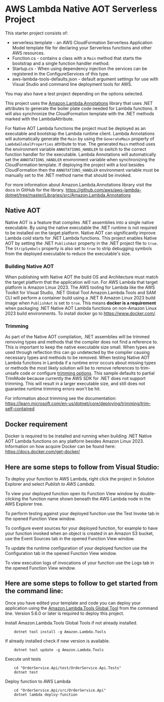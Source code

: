 # AWS Lambda Native AOT Serverless Project

This starter project consists of:
* serverless.template - an AWS CloudFormation Serverless Application Model template file for declaring your Serverless functions and other AWS resources.
* Function.cs - contains a class with a `Main` method that starts the bootstrap and a single function handler method.
* Startup.cs - When using dependency injection the services can be registered in the ConfigureServices of this type.
* aws-lambda-tools-defaults.json - default argument settings for use with Visual Studio and command line deployment tools for AWS.

You may also have a test project depending on the options selected.

This project uses the [Amazon.Lambda.Annotations](https://www.nuget.org/packages/Amazon.Lambda.Annotations) library
that uses .NET attributes to generate the boiler plate code needed for Lambda functions. It will also synchronize the CloudFormation template
with the .NET methods marked with the LambdaAttribute.

For Native AOT Lambda functions the project must be deployed as an executable and bootstrap the Lambda runtime client. Lambda Annotations
will automatically generate the `Main` by using the `GenerateMain` property of `LambdaGlobalProperties` attribute to true. The generated
`Main` method uses the environment variable `ANNOTATIONS_HANDLER` to switch to the correct function handler for the executable. Lambda
Annotations will automatically set the `ANNOTATIONS_HANDLER` environment variable when synchronizing the CloudFormation template. If deploying
the project with a tool besides CloudFormation then the `ANNOTATIONS_HANDLER` environment variable must be manually set to the .NET method name 
that should be invoked.

For more information about Amazon.Lambda.Annotations library visit the docs in GitHub for the library. https://github.com/aws/aws-lambda-dotnet/tree/master/Libraries/src/Amazon.Lambda.Annotations

## Native AOT

Native AOT is a feature that compiles .NET assemblies into a single native executable. By using the native executable the .NET runtime 
is not required to be installed on the target platform. Native AOT can significantly improve Lambda cold starts for .NET Lambda functions. 
This project enables Native AOT by setting the .NET `PublishAot` property in the .NET project file to `true`. The `StripSymbols` property is also
set to `true` to strip debugging symbols from the deployed executable to reduce the executable's size.

### Building Native AOT

When publishing with Native AOT the build OS and Architecture must match the target platform that the application will run. For AWS Lambda that target
platform is Amazon Linux 2023. The AWS tooling for Lambda like the AWS Toolkit for Visual Studio, .NET Global Tool Amazon.Lambda.Tools and SAM CLI will 
perform a container build using a .NET 8 Amazon Linux 2023 build image when `PublishAot` is set to `true`. This means **docker is a requirement**
when packaging .NET Native AOT Lambda functions on non-Amazon Linux 2023 build environments. To install docker go to https://www.docker.com/.

### Trimming

As part of the Native AOT compilation, .NET assemblies will be trimmed removing types and methods that the compiler does not find a reference to. This is important
to keep the native executable size small. When types are used through reflection this can go undetected by the compiler causing necessary types and methods to
be removed. When testing Native AOT Lambda functions in Lambda if a runtime error occurs about missing types or methods the most likely solution will
be to remove references to trim-unsafe code or configure [trimming options](https://learn.microsoft.com/en-us/dotnet/core/deploying/trimming/trimming-options).
This sample defaults to partial TrimMode because currently the AWS SDK for .NET does not support trimming. This will result in a larger executable size, and still does not
guarantee runtime trimming errors won't be hit.

For information about trimming see the documentation: <https://learn.microsoft.com/en-us/dotnet/core/deploying/trimming/trim-self-contained>

## Docker requirement

Docker is required to be installed and running when building .NET Native AOT Lambda functions on any platform besides Amazon Linux 2023. Information on how acquire Docker can be found here: https://docs.docker.com/get-docker/

## Here are some steps to follow from Visual Studio:

To deploy your function to AWS Lambda, right click the project in Solution Explorer and select *Publish to AWS Lambda*.

To view your deployed function open its Function View window by double-clicking the function name shown beneath the AWS Lambda node in the AWS Explorer tree.

To perform testing against your deployed function use the Test Invoke tab in the opened Function View window.

To configure event sources for your deployed function, for example to have your function invoked when an object is created in an Amazon S3 bucket, use the Event Sources tab in the opened Function View window.

To update the runtime configuration of your deployed function use the Configuration tab in the opened Function View window.

To view execution logs of invocations of your function use the Logs tab in the opened Function View window.

## Here are some steps to follow to get started from the command line:

Once you have edited your template and code you can deploy your application using the [Amazon.Lambda.Tools Global Tool](https://github.com/aws/aws-extensions-for-dotnet-cli#aws-lambda-amazonlambdatools) from the command line.  Version 5.6.0
or later is required to deploy this project.

Install Amazon.Lambda.Tools Global Tools if not already installed.
```
    dotnet tool install -g Amazon.Lambda.Tools
```

If already installed check if new version is available.
```
    dotnet tool update -g Amazon.Lambda.Tools
```

Execute unit tests
```
    cd "OrderService.Api/test/OrderService.Api.Tests"
    dotnet test
```

Deploy function to AWS Lambda
```
    cd "OrderService.Api/src/OrderService.Api"
    dotnet lambda deploy-function
```